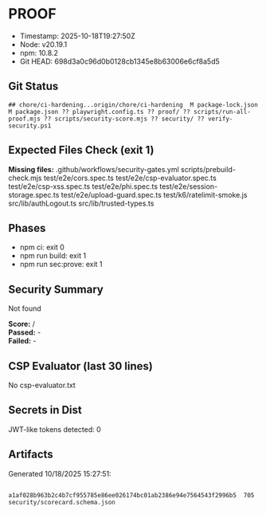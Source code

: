 # PROOF

- Timestamp: 2025-10-18T19:27:50Z
- Node: v20.19.1
- npm:  10.8.2
- Git HEAD: 698d3a0c96d0b0128cb1345e8b63006e6cf8a5d5

## Git Status

```
## chore/ci-hardening...origin/chore/ci-hardening  M package-lock.json  M package.json ?? playwright.config.ts ?? proof/ ?? scripts/run-all-proof.mjs ?? scripts/security-score.mjs ?? security/ ?? verify-security.ps1
```

## Expected Files Check (exit 1)

**Missing files:**
.github/workflows/security-gates.yml
scripts/prebuild-check.mjs
test/e2e/cors.spec.ts
test/e2e/csp-evaluator.spec.ts
test/e2e/csp-xss.spec.ts
test/e2e/phi.spec.ts
test/e2e/session-storage.spec.ts
test/e2e/upload-guard.spec.ts
test/k6/ratelimit-smoke.js
src/lib/authLogout.ts
src/lib/trusted-types.ts

## Phases

- npm ci: exit 0
- npm run build: exit 1  
- npm run sec:prove: exit 1

## Security Summary

Not found

**Score:** /  
**Passed:** -  
**Failed:** -

## CSP Evaluator (last 30 lines)

No csp-evaluator.txt

## Secrets in Dist

JWT-like tokens detected: 0

## Artifacts

Generated 10/18/2025 15:27:51:

```

a1af028b963b2c4b7cf955785e86ee026174bc01ab2386e94e7564543f2996b5  705  security/scorecard.schema.json

```
